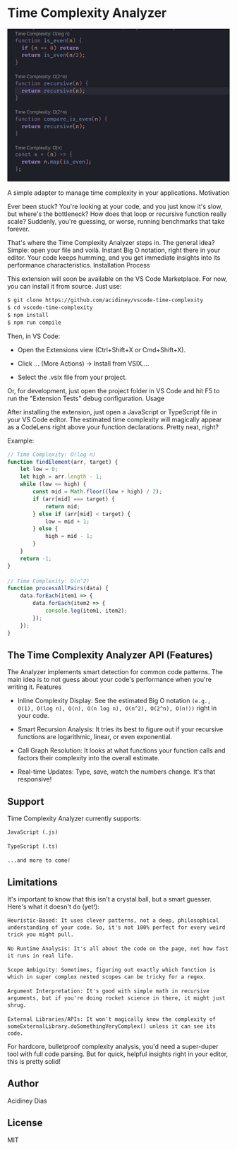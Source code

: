 # Time Complexity Analyzer

![image](./image.png)

A simple adapter to manage time complexity in your applications.
Motivation

Ever been stuck? You're looking at your code, and you just know it's slow, but where's the bottleneck? How does that loop or recursive function really scale? Suddenly, you're guessing, or worse, running benchmarks that take forever.

That's where the Time Complexity Analyzer steps in. The general idea? Simple: open your file and voilà. Instant Big O notation, right there in your editor. Your code keeps humming, and you get immediate insights into its performance characteristics.
Installation Process

This extension will soon be available on the VS Code Marketplace. For now, you can install it from source. Just use:

```bash
$ git clone https://github.com/acidiney/vscode-time-complexity
$ cd vscode-time-complexity
$ npm install
$ npm run compile
```

Then, in VS Code:

  - Open the Extensions view (Ctrl+Shift+X or Cmd+Shift+X).

  - Click ... (More Actions) -> Install from VSIX....

  - Select the .vsix file from your project.

Or, for development, just open the project folder in VS Code and hit F5 to run the "Extension Tests" debug configuration.
Usage

After installing the extension, just open a JavaScript or TypeScript file in your VS Code editor. The estimated time complexity will magically appear as a CodeLens right above your function declarations. Pretty neat, right?

Example:
```js
// Time Complexity: O(log n)
function findElement(arr, target) {
    let low = 0;
    let high = arr.length - 1;
    while (low <= high) {
        const mid = Math.floor((low + high) / 2);
        if (arr[mid] === target) {
            return mid;
        } else if (arr[mid] < target) {
            low = mid + 1;
        } else {
            high = mid - 1;
        }
    }
    return -1;
}

// Time Complexity: O(n^2)
function processAllPairs(data) {
    data.forEach(item1 => {
        data.forEach(item2 => {
            console.log(item1, item2);
        });
    });
}
```

## The Time Complexity Analyzer API (Features)

The Analyzer implements smart detection for common code patterns. The main idea is to not guess about your code's performance when you're writing it.
Features

  - Inline Complexity Display: See the estimated Big O notation `(e.g., O(1), O(log n), O(n), O(n log n), O(n^2), O(2^n), O(n!))` right in your code.

  - Smart Recursion Analysis: It tries its best to figure out if your recursive functions are logarithmic, linear, or even exponential.

  - Call Graph Resolution: It looks at what functions your function calls and factors their complexity into the overall estimate.

  - Real-time Updates: Type, save, watch the numbers change. It's that responsive!

## Support

Time Complexity Analyzer currently supports:

    JavaScript (.js)

    TypeScript (.ts)

    ...and more to come!

## Limitations

It's important to know that this isn't a crystal ball, but a smart guesser. Here's what it doesn't do (yet!):

    Heuristic-Based: It uses clever patterns, not a deep, philosophical understanding of your code. So, it's not 100% perfect for every weird trick you might pull.

    No Runtime Analysis: It's all about the code on the page, not how fast it runs in real life.

    Scope Ambiguity: Sometimes, figuring out exactly which function is which in super complex nested scopes can be tricky for a regex.

    Argument Interpretation: It's good with simple math in recursive arguments, but if you're doing rocket science in there, it might just shrug.

    External Libraries/APIs: It won't magically know the complexity of someExternalLibrary.doSomethingVeryComplex() unless it can see its code.

For hardcore, bulletproof complexity analysis, you'd need a super-duper tool with full code parsing. But for quick, helpful insights right in your editor, this is pretty solid!

## Author
Acidiney Dias

## License
MIT